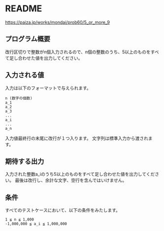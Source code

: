 # README
https://paiza.jp/works/mondai/prob60/5_or_more_9

## プログラム概要
改行区切りで整数がn個入力されるので、n個の整数のうち、5以上のものをすべて足し合わせた値を出力してください。

## 入力される値
入力は以下のフォーマットで与えられます。
```
n (数字の個数)
a_1
a_2
a_3
...
a_i
...
a_n
```

入力値最終行の末尾に改行が１つ入ります。
文字列は標準入力から渡されます。

## 期待する出力
入力された整数a_iのうち5以上のものをすべて足し合わせた値を出力してください。
最後は改行し、余計な文字、空行を含んではいけません。

## 条件
すべてのテストケースにおいて、以下の条件をみたします。
```
1 ≦ n ≦ 1,000
-1,000,000 ≦ a_i ≦ 1,000,000
```